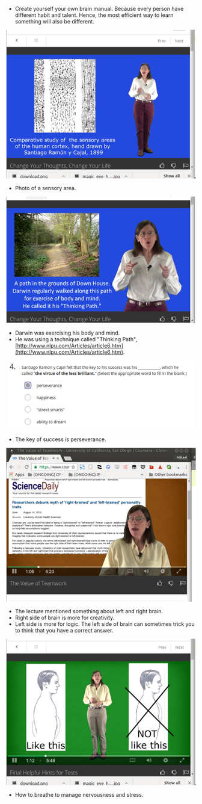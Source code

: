 * Create yourself your own brain manual. Because every person have different habit and talent. Hence, the most efficient way to learn something will also be different.

![./20161121-0600-gmt+2-project-log-19-1.png](./20161121-0600-gmt+2-project-log-19-1.png)

* Photo of a sensory area.

![./20161121-0600-gmt+2-project-log-19-2.png](./20161121-0600-gmt+2-project-log-19-2.png)

* Darwin was exercising his body and mind.
* He was using a technique called "Thinking Path", [http://www.nlpu.com/Articles/article6.htm](http://www.nlpu.com/Articles/article6.htm).

![./20161121-0600-gmt+2-project-log-19-3.png](./20161121-0600-gmt+2-project-log-19-3.png)

* The key of success is perseverance.

![./20161121-0600-gmt+2-project-log-19-4.png](./20161121-0600-gmt+2-project-log-19-4.png)

* The lecture mentioned something about left and right brain.
* Right side of brain is more for creativity.
* Left side is more for logic. The left side of brain can sometimes trick you to think that you have a correct answer.

![./20161121-0600-gmt+2-project-log-19-5.png](./20161121-0600-gmt+2-project-log-19-5.png)

* How to breathe to manage nervousness and stress.